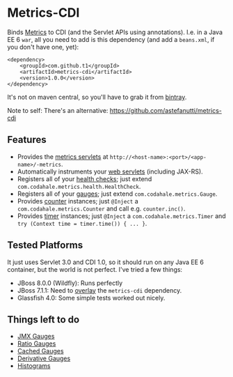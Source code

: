 # Metrics-CDI

Binds [Metrics](http://metrics.codahale.com) to CDI (and the Servlet APIs using annotations). I.e. in a Java EE 6 `war`, all you need to add is this dependency (and add a `beans.xml`, if you don't have one, yet):

	<dependency>
		<groupId>com.github.t1</groupId>
		<artifactId>metrics-cdi</artifactId>
		<version>1.0.0</version>
	</dependency>

It's not on maven central, so you'll have to grab it from [bintray](https://bintray.com/t1/javaee-helpers/metrics-cdi/view).

Note to self: There's an alternative: https://github.com/astefanutti/metrics-cdi

## Features

* Provides the [metrics servlets](https://dropwizard.github.io/metrics/3.1.0/manual/servlets) at `http://<host-name>:<port>/<app-name>/-metrics`.
* Automatically instruments your [web servlets](https://dropwizard.github.io/metrics/3.1.0/manual/servlet) (including JAX-RS).
* Registers all of your [health checks](https://dropwizard.github.io/metrics/3.1.0/manual/healthchecks); just extend `com.codahale.metrics.health.HealthCheck`.
* Registers all of your [gauges](https://dropwizard.github.io/metrics/3.1.0/manual/core/#gauges); just extend `com.codahale.metrics.Gauge`.
* Provides [counter](https://dropwizard.github.io/metrics/3.1.0/manual/core/#counters) instances; just `@Inject` a `com.codahale.metrics.Counter` and call e.g. `counter.inc()`.
* Provides [timer](https://dropwizard.github.io/metrics/3.1.0/manual/core/#timers) instances; just `@Inject` a `com.codahale.metrics.Timer` and `try (Context time = timer.time()) { ... }`.

## Tested Platforms

It just uses Servlet 3.0 and CDI 1.0, so it should run on any Java EE 6 container, but the world is not perfect. I've tried a few things:

* JBoss 8.0.0 (Wildfly): Runs perfectly
* JBoss 7.1.1: Need to [overlay](http://maven.apache.org/plugins/maven-war-plugin/overlays.html) the `metrics-cdi` dependency.
* Glassfish 4.0: Some simple tests worked out nicely.

## Things left to do

* [JMX Gauges](https://dropwizard.github.io/metrics/3.1.0/manual/core/#jmx-gauges)
* [Ratio Gauges](https://dropwizard.github.io/metrics/3.1.0/manual/core/#ratio-gauges)
* [Cached Gauges](https://dropwizard.github.io/metrics/3.1.0/manual/core/#cached-gauges)
* [Derivative Gauges](https://dropwizard.github.io/metrics/3.1.0/manual/core/#derivative-gauges)
* [Histograms](https://dropwizard.github.io/metrics/3.1.0/manual/core/#histograms)
